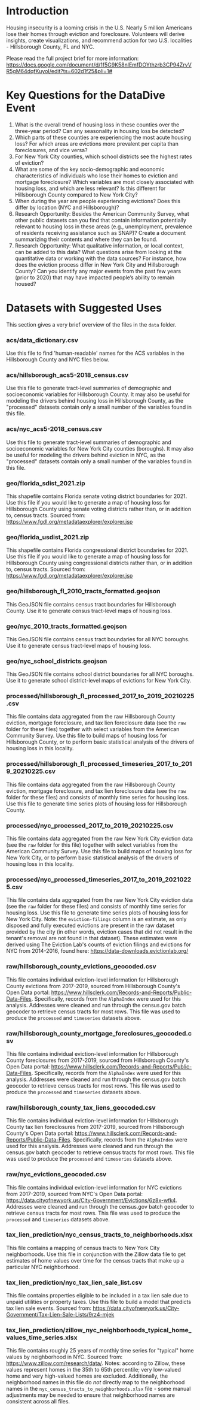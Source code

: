# Introduction
Housing insecurity is a looming crisis in the U.S. Nearly 5 million Americans lose their homes through eviction and foreclosure. Volunteers will derive insights, create visualizations, and recommend action for two U.S. localities - Hillsborough County, FL and NYC.

Please read the full project brief for more information: https://docs.google.com/document/d/1f5G9K58nlEmfDOYthzrb3CP94ZrvVR5gM64dqfKuyoI/edit?ts=602d1f25&pli=1#

# Key Questions for the DataDive Event
1. What is the overall trend of housing loss in these counties over the three-year period? Can any seasonality in housing loss be detected?
2. Which parts of these counties are experiencing the most acute housing loss? For which areas are evictions more prevalent per capita than foreclosures, and vice versa? 
3. For New York City counties, which school districts see the highest rates of eviction?
4. What are some of the key socio-demographic and economic characteristics of individuals who lose their homes to eviction and mortgage foreclosure? Which variables are most closely associated with housing loss, and which are less relevant? Is this different for Hillsborough County compared to New York City? 
5. When during the year are people experiencing evictions? Does this differ by location (NYC and Hillsborough)? 
6. Research Opportunity: Besides the American Community Survey, what other public datasets can you find that contain information potentially relevant to housing loss in these areas (e.g., unemployment, prevalence of residents receiving assistance such as SNAP)? Create a document summarizing their contents and where they can be found.
7. Research Opportunity: What qualitative information, or local context, can be added to this data? What questions arise from looking at the quantitative data or working with the data sources? For instance, how does the eviction process differ in New York City and Hillsborough County? Can you identify any major events from the past few years (prior to 2020) that may have impacted people’s ability to remain housed?

# Datasets with Suggested Uses
This section gives a very brief overview of the files in the `data` folder.
### acs/data_dictionary.csv
Use this file to find 'human-readable' names for the ACS variables in the Hillsborough County and NYC files below.
### acs/hillsborough_acs5-2018_census.csv
Use this file to generate tract-level summaries of demographic and socioeconomic variables for Hillsborough County. It may also be useful for modeling the drivers behind housing loss in Hillsborough County, as the "processed" datasets contain only a small number of the variables found in this file.
### acs/nyc_acs5-2018_census.csv
Use this file to generate tract-level summaries of demographic and socioeconomic variables for New York City counties (boroughs). It may also be useful for modeling the drivers behind eviction in NYC, as the "processed" datasets contain only a small number of the variables found in this file.
### geo/florida_sdist_2021.zip
This shapefile contains Florida senate voting district boundaries for 2021. Use this file if you would like to generate a map of housing loss for Hillsborough County using senate voting districts rather than, or in addition to, census tracts. Sourced from: https://www.fgdl.org/metadataexplorer/explorer.jsp
### geo/florida_usdist_2021.zip
This shapefile contains Florida congressional district boundaries for 2021. Use this file if you would like to generate a map of housing loss for Hillsborough County using congressional districts rather than, or in addition to, census tracts. Sourced from: https://www.fgdl.org/metadataexplorer/explorer.jsp
### geo/hillsborough_fl_2010_tracts_formatted.geojson
This GeoJSON file contains census tract boundaries for Hillsborough County. Use it to generate census tract-level maps of housing loss.
### geo/nyc_2010_tracts_formatted.geojson
This GeoJSON file contains census tract boundaries for all NYC boroughs. Use it to generate census tract-level maps of housing loss.
### geo/nyc_school_districts.geojson
This GeoJSON file contains school district boundaries for all NYC boroughs. Use it to generate school district-level maps of evictions for New York City.
### processed/hillsborough_fl_processed_2017_to_2019_20210225.csv
This file contains data aggregated from the raw Hillsborough County eviction, mortgage foreclosure, and tax lien foreclosure data (see the `raw` folder for these files) together with select variables from the American Community Survey. Use this file to build maps of housing loss for Hillsborough County, or to perform basic statistical analysis of the drivers of housing loss in this locality.
### processed/hillsborough_fl_processed_timeseries_2017_to_2019_20210225.csv
This file contains data aggregated from the raw Hillsborough County eviction, mortgage foreclosure, and tax lien foreclosure data (see the `raw` folder for these files) and consists of monthly time series for housing loss. Use this file to generate time series plots of housing loss for Hillsborough County.
### processed/nyc_processed_2017_to_2019_20210225.csv
This file contains data aggregated from the raw New York City eviction data (see the `raw` folder for this file) together with select variables from the American Community Survey. Use this file to build maps of housing loss for New York City, or to perform basic statistical analysis of the drivers of housing loss in this locality.
### processed/nyc_processed_timeseries_2017_to_2019_20210225.csv
This file contains data aggregated from the raw New York City eviction data (see the `raw` folder for these files) and consists of monthly time series for housing loss. Use this file to generate time series plots of housing loss for New York City. Note: the `eviction-filings` column is an estimate, as only disposed and fully executed evictions are present in the raw dataset provided by the city (in other words, eviction cases that did not result in the tenant's removal are not found in that dataset). These estimates were derived using The Eviction Lab's counts of eviction filings and evictions for NYC from 2014-2016, found here: https://data-downloads.evictionlab.org/
### raw/hillsborough_county_evictions_geocoded.csv
This file contains individual eviction-level information for Hillsborough County evictions from 2017-2019, sourced from Hillsborough County's Open Data portal: https://www.hillsclerk.com/Records-and-Reports/Public-Data-Files. Specifically, records from the `AlphaIndex` were used for this analysis. Addresses were cleaned and run through the census.gov batch geocoder to retrieve census tracts for most rows. This file was used to produce the `processed` and `timeseries` datasets above.
### raw/hillsborough_county_mortgage_foreclosures_geocoded.csv
This file contains individual eviction-level information for Hillsborough County foreclosures from 2017-2019, sourced from Hillsborough County's Open Data portal: https://www.hillsclerk.com/Records-and-Reports/Public-Data-Files. Specifically, records from the `AlphaIndex` were used for this analysis. Addresses were cleaned and run through the census.gov batch geocoder to retrieve census tracts for most rows. This file was used to produce the `processed` and `timeseries` datasets above.
### raw/hillsborough_county_tax_liens_geocoded.csv
This file contains individual eviction-level information for Hillsborough County tax lien foreclosures from 2017-2019, sourced from Hillsborough County's Open Data portal: https://www.hillsclerk.com/Records-and-Reports/Public-Data-Files. Specifically, records from the `AlphaIndex` were used for this analysis. Addresses were cleaned and run through the census.gov batch geocoder to retrieve census tracts for most rows. This file was used to produce the `processed` and `timeseries` datasets above.
### raw/nyc_evictions_geocoded.csv
This file contains individual eviction-level information for NYC evictions from 2017-2019, sourced from NYC's Open Data portal: https://data.cityofnewyork.us/City-Government/Evictions/6z8x-wfk4. Addresses were cleaned and run through the census.gov batch geocoder to retrieve census tracts for most rows. This file was used to produce the `processed` and `timeseries` datasets above.
### tax_lien_prediction/nyc_census_tracts_to_neighborhoods.xlsx
This file contains a mapping of census tracts to New York City neighborhoods. Use this file in conjunction with the Zillow data file to get estimates of home values over time for the census tracts that make up a particular NYC neighborhood. 
### tax_lien_prediction/nyc_tax_lien_sale_list.csv
This file contains properties eligible to be included in a tax lien sale due to unpaid utilities or property taxes. Use this file to build a model that predicts tax lien sale events. Sourced from: https://data.cityofnewyork.us/City-Government/Tax-Lien-Sale-Lists/9rz4-mjek
### tax_lien_prediction/zillow_nyc_neighborhoods_typical_home_values_time_series.xlsx
This file contains roughly 25 years of monthly time series for "typical" home values by neighborhood in NYC. Sourced from: https://www.zillow.com/research/data/. Notes: according to Zillow, these values represent homes in the 35th to 65th percentile; very low-valued home and very high-valued homes are excluded. Additionally, the neighborhood names in this file do *not* directly map to the neighborhood names in the `nyc_census_tracts_to_neighborhoods.xlsx` file - some manual adjustments may be needed to ensure that neighborhood names are consistent across all files.
